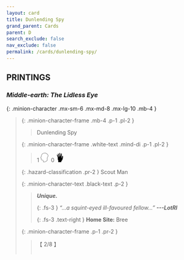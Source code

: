 ```yaml
---
layout: card
title: Dunlending Spy
grand_parent: Cards
parent: D
search_exclude: false
nav_exclude: false
permalink: /cards/dunlending-spy/
---
```


## PRINTINGS


### _Middle-earth: The Lidless Eye_

{: .minion-character .mx-sm-6 .mx-md-8 .mx-lg-10 .mb-4 }
> {: .minion-character-frame .mb-4 .p-1 .pl-2 }
> > <div class="hazard-mp"></div>
> > <div class="card-name">Dunlending Spy</div>
>
> {: .minion-character-frame .white-text .mind-di .p-1 .pl-2 }
> > 1 ![](/assets/images/mind.svg)&ensp;0 ![](/assets/images/di.svg)
>
> {: .hazard-classification .pr-2 }
> Scout Man
>
> {: .minion-character-text .black-text .p-2 }
> > _**Unique.**_   
> > 
> > {: .fs-3 } 
> > _“...a squint-eyed ill-favoured fellow...”_ ***---&#65279;LotRI***  
> > 
> > {: .fs-3 .text-right } 
> > **Home Site:** Bree 
>
> {: .minion-character-frame .p-1 .pr-2 }
> > <div class="card-shield">【 2/8 】</div>
> > <div class="card-corruption-white">&nbsp;</div>
